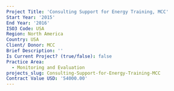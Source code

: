 ```yaml
---
Project Title: 'Consulting Support for Energy Training, MCC'
Start Year: '2015'
End Year: '2016'
ISO3 Code: USA
Region: North America
Country: USA
Client/ Donor: MCC
Brief Description: ''
Is Current Project? (true/false): false
Practice Area:
  - Monitoring and Evaluation
projects_slug: Consulting-Support-for-Energy-Training-MCC
Contract Value USD: '54000.00'
---
```


